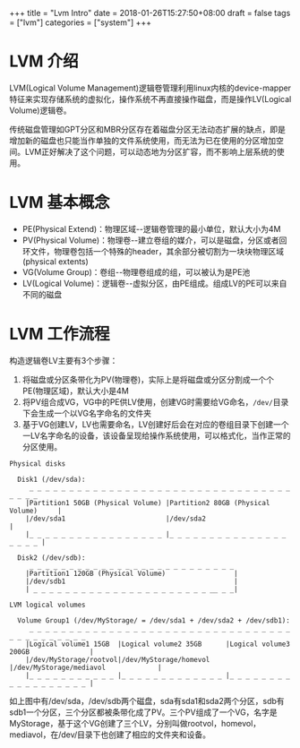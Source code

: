 +++
title = "Lvm Intro"
date = 2018-01-26T15:27:50+08:00
draft = false
tags = ["lvm"]
categories = ["system"]
+++

# LVM 介绍

LVM(Logical Volume Management)逻辑卷管理利用linux内核的device-mapper特征来实现存储系统的虚拟化，操作系统不再直接操作磁盘，而是操作LV(Logical Volume)逻辑卷。

传统磁盘管理如GPT分区和MBR分区存在着磁盘分区无法动态扩展的缺点，即是增加新的磁盘也只能当作单独的文件系统使用，而无法为已在使用的分区增加空间。LVM正好解决了这个问题，可以动态地为分区扩容，而不影响上层系统的使用。

# LVM 基本概念

- PE(Physical Extend)：物理区域--逻辑卷管理的最小单位，默认大小为4M
- PV(Physical Volume)：物理卷--建立卷组的媒介，可以是磁盘，分区或者回环文件，物理卷包括一个特殊的header，其余部分被切割为一块块物理区域(physical extents)
- VG(Volume Group)：卷组--物理卷组成的组，可以被认为是PE池
- LV(Logical Volume)：逻辑卷--虚拟分区，由PE组成。组成LV的PE可以来自不同的磁盘

# LVM 工作流程

构造逻辑卷LV主要有3个步骤：

1. 将磁盘或分区条带化为PV(物理卷)，实际上是将磁盘或分区分割成一个个PE(物理区域)，默认大小是4M
2. 将PV组合成VG，VG中的PE供LV使用，创建VG时需要给VG命名，`/dev/`目录下会生成一个以VG名字命名的文件夹
3. 基于VG创建LV，LV也需要命名，LV创建好后会在对应的卷组目录下创建一个一LV名字命名的设备，该设备呈现给操作系统使用，可以格式化，当作正常的分区使用。

```graph
Physical disks
                
  Disk1 (/dev/sda):
     _ _ _ _ _ _ _ _ _ _ _ _ _ _ _ _ _ _ _ _ _ _ _ _ _ _ _ _ _ _ _ _ _ _ _ _ _
    |Partition1 50GB (Physical Volume) |Partition2 80GB (Physical Volume)     |
    |/dev/sda1                         |/dev/sda2                             |
    |_ _ _ _ _ _ _ _ _ _ _ _ _ _ _ _ _ |_ _ _ _ _ _ _ _ _ _ _ _ _ _ _ _ _ _ _ |
                                  
  Disk2 (/dev/sdb):
     _ _ _ _ _ _ _ _ _ _ _ _ _ _ _ _ _ _ _ _ _ _ _ _ _ _
    |Partition1 120GB (Physical Volume)                 |
    |/dev/sdb1                                          |
    | _ _ _ _ _ _ _ _ _ _ _ _ _ _ _ _ _ _ _ _ _ _ __ _ _|

LVM logical volumes

  Volume Group1 (/dev/MyStorage/ = /dev/sda1 + /dev/sda2 + /dev/sdb1):
     _ _ _ _ _ _ _ _ _ _ _ _ _ _ _ _ _ _ _ _ _ _ _ _ _ _ _ _ _ _ _ _ _ _ _ _ _ _ _ _ _ _ _ 
    |Logical volume1 15GB  |Logical volume2 35GB      |Logical volume3 200GB               |
    |/dev/MyStorage/rootvol|/dev/MyStorage/homevol    |/dev/MyStorage/mediavol             |
    |_ _ _ _ _ _ _ _ _ _ _ |_ _ _ _ _ _ _ _ _ _ _ _ _ |_ _ _ _ _ _ _ _ _ _ _ _ _ _ _ _ _ _ |
```

如上图中有/dev/sda，/dev/sdb两个磁盘，sda有sda1和sda2两个分区，sdb有sdb1一个分区，三个分区都被条带化成了PV。三个PV组成了一个VG，名字是MyStorage，基于这个VG创建了三个LV，分别叫做rootvol，homevol，mediavol，在/dev/目录下也创建了相应的文件夹和设备。


